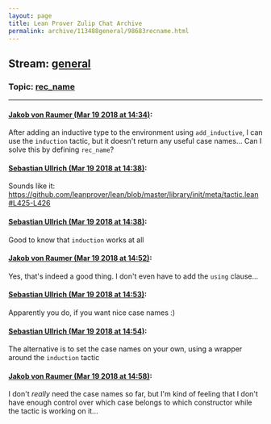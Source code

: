 ```yaml
---
layout: page
title: Lean Prover Zulip Chat Archive 
permalink: archive/113488general/98683recname.html
---
```


## Stream: [general](index.html)
### Topic: [rec_name](98683recname.html)

---

#### [Jakob von Raumer (Mar 19 2018 at 14:34)](https://leanprover.zulipchat.com/#narrow/stream/113488-general/topic/rec_name/near/123916531):
After adding an inductive type to the environment using `add_inductive`, I can use the `induction` tactic, but it doesn't return any useful case names... Can I solve this by defining `rec_name`?

#### [Sebastian Ullrich (Mar 19 2018 at 14:38)](https://leanprover.zulipchat.com/#narrow/stream/113488-general/topic/rec_name/near/123916665):
Sounds like it: https://github.com/leanprover/lean/blob/master/library/init/meta/tactic.lean#L425-L426

#### [Sebastian Ullrich (Mar 19 2018 at 14:38)](https://leanprover.zulipchat.com/#narrow/stream/113488-general/topic/rec_name/near/123916666):
Good to know that `induction` works at all

#### [Jakob von Raumer (Mar 19 2018 at 14:52)](https://leanprover.zulipchat.com/#narrow/stream/113488-general/topic/rec_name/near/123917223):
Yes, that's indeed a good thing. I don't even have to add the `using` clause...

#### [Sebastian Ullrich (Mar 19 2018 at 14:53)](https://leanprover.zulipchat.com/#narrow/stream/113488-general/topic/rec_name/near/123917266):
Apparently you do, if you want nice case names :)

#### [Sebastian Ullrich (Mar 19 2018 at 14:54)](https://leanprover.zulipchat.com/#narrow/stream/113488-general/topic/rec_name/near/123917320):
The alternative is to set the case names on your own, using a wrapper around the `induction` tactic

#### [Jakob von Raumer (Mar 19 2018 at 14:58)](https://leanprover.zulipchat.com/#narrow/stream/113488-general/topic/rec_name/near/123917471):
I don't _really_ need the case names so far, but I'm kind of feeling that I don't have enough control over which case belongs to which constructor while the tactic is working on it...

